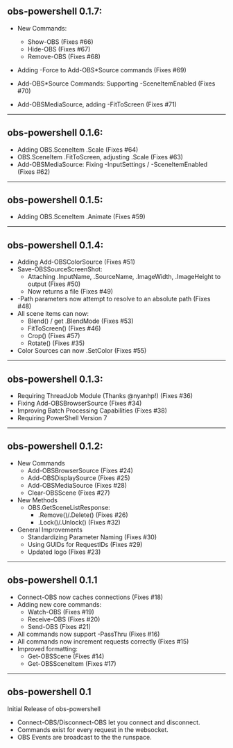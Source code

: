 ## obs-powershell 0.1.7:

* New Commands:
  * Show-OBS (Fixes #66)
  * Hide-OBS (Fixes #67)
  * Remove-OBS (Fixes #68)

* Adding -Force to Add-OBS*Source commands (Fixes #69)
* Add-OBS*Source Commands:  Supporting -SceneItemEnabled (Fixes #70)
* Add-OBSMediaSource, adding -FitToScreen (Fixes #71)

---

## obs-powershell 0.1.6:

* Adding OBS.SceneItem .Scale (Fixes #64)
* OBS.SceneItem .FitToScreen, adjusting .Scale (Fixes #63)
* Add-OBSMediaSource: Fixing -InputSettings / -SceneItemEnabled (Fixes #62)

---


## obs-powershell 0.1.5:

* Adding OBS.SceneItem .Animate (Fixes #59)


---


## obs-powershell 0.1.4:

* Adding Add-OBSColorSource (Fixes #51)  
* Save-OBSSourceScreenShot:
  * Attaching .InputName, .SourceName, .ImageWidth, .ImageHeight to output (Fixes #50)
  * Now returns a file (Fixes #49)
* -Path parameters now attempt to resolve to an absolute path (Fixes #48)
* All scene items can now:
  * Blend() / get .BlendMode (Fixes #53)
  * FitToScreen() (Fixes #46)
  * Crop() (Fixes #57)
  * Rotate() (Fixes #35)
* Color Sources can now .SetColor (Fixes #55)

---

## obs-powershell 0.1.3:

* Requiring ThreadJob Module (Thanks @nyanhp!) (Fixes #36)
* Fixing Add-OBSBrowserSource (Fixes #34)
* Improving Batch Processing Capabilities (Fixes #38)
* Requiring PowerShell Version 7

---


## obs-powershell 0.1.2:

* New Commands
  * Add-OBSBrowserSource (Fixes #24)
  * Add-OBSDisplaySource (Fixes #25)
  * Add-OBSMediaSource (Fixes #28)
  * Clear-OBSScene (Fixes #27)
* New Methods
  * OBS.GetSceneListResponse:
    * .Remove()/.Delete() (Fixes #26)
    * .Lock()/.Unlock() (Fixes #32)
* General Improvements
  * Standardizing Parameter Naming (Fixes #30)  
  * Using GUIDs for RequestIDs (Fixes #29)
  * Updated logo (Fixes #23)
  
---

## obs-powershell 0.1.1

* Connect-OBS now caches connections (Fixes #18)
* Adding new core commands:
  * Watch-OBS (Fixes #19)
  * Receive-OBS (Fixes #20)
  * Send-OBS (Fixes #21)
* All commands now support -PassThru (Fixes #16)
* All commands now increment requests correctly (Fixes #15)
* Improved formatting:
  * Get-OBSScene (Fixes #14)
  * Get-OBSSceneItem (Fixes #17)

---

## obs-powershell 0.1

Initial Release of obs-powershell

* Connect-OBS/Disconnect-OBS let you connect and disconnect.
* Commands exist for every request in the websocket.
* OBS Events are broadcast to the the runspace.

